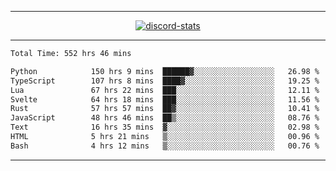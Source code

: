 <a href="https://www.github.com/ripavoid" target="_blank" rel="noreferrer">

-------

<div align='center'>
    <a href='https://discordapp.com/users/825178146797518881'>
        <img align='center' alt='discord-stats' src='https://api.discord-status.me/825178146797518881?nitro&boost=4&gradient=%231e0b1a%2C%23000000%2C%23000000%2C%23160316'></img>
    </a>
</div>

-------

<!--START_SECTION:waka-->

```txt
Total Time: 552 hrs 46 mins

Python            150 hrs 9 mins  ██████▓░░░░░░░░░░░░░░░░░░   26.98 %
TypeScript        107 hrs 8 mins  ████▓░░░░░░░░░░░░░░░░░░░░   19.25 %
Lua               67 hrs 22 mins  ███░░░░░░░░░░░░░░░░░░░░░░   12.11 %
Svelte            64 hrs 18 mins  ███░░░░░░░░░░░░░░░░░░░░░░   11.56 %
Rust              57 hrs 57 mins  ██▓░░░░░░░░░░░░░░░░░░░░░░   10.41 %
JavaScript        48 hrs 46 mins  ██▒░░░░░░░░░░░░░░░░░░░░░░   08.76 %
Text              16 hrs 35 mins  ▓░░░░░░░░░░░░░░░░░░░░░░░░   02.98 %
HTML              5 hrs 21 mins   ▒░░░░░░░░░░░░░░░░░░░░░░░░   00.96 %
Bash              4 hrs 12 mins   ▒░░░░░░░░░░░░░░░░░░░░░░░░   00.76 %
```

<!--END_SECTION:waka-->

-------
